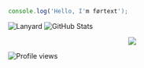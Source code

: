 ```javascript
console.log('Hello, I'm førtext');
```
![Lanyard](https://lanyard.cnrad.dev/api/1222867645238345799)
![GitHub Stats](https://awesome-github-stats.azurewebsites.net/user-stats/fortextexe?cardType=github&theme=github-dark&showIcons=false&preferLogin=false&Border=DD272700&Ring=ffffff&Title=ffffff&Background=DD272700)

<div align="center">
  <a href="https://fortextdev.xyz">
    <img src="https://readme-typing-svg.demolab.com?font=Fira+Code&pause=1000&color=F7F7F7&width=435&lines=Full-Stack+Developer" />
  </a>
</div>

![Profile views](https://komarev.com/ghpvc/?username=fortextexe&label=Profile%20views&color=0e75b6&style=flat)
